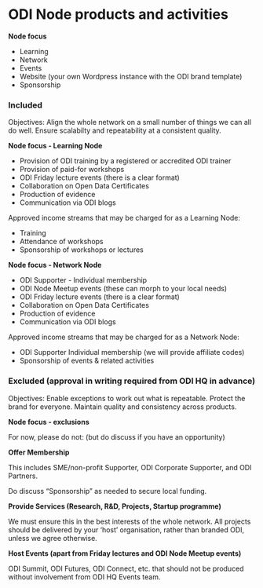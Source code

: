 # ODI Node products and activities
**Node focus**

- Learning 
- Network
- Events
- Website (your own Wordpress instance with the ODI brand template)
- Sponsorship

### Included 

Objectives: Align the whole network on a small number of things we can all do well. Ensure  scalabilty and repeatability at a consistent quality.

**Node focus - Learning Node**

- Provision of ODI training by a registered or accredited ODI trainer
- Provision of paid-for workshops
- ODI Friday lecture events (there is a clear format)
- Collaboration on Open Data Certificates
- Production of evidence
- Communication via ODI blogs

Approved income streams that may be charged for as a Learning Node: 

- Training
- Attendance of workshops
- Sponsorship of workshops or lectures

**Node focus - Network Node**

- ODI Supporter - Individual membership
- ODI Node Meetup events (these can morph to your local needs)
- ODI Friday lecture events (there is a clear format)
- Collaboration on Open Data Certificates
- Production of evidence
- Communication via ODI blogs

Approved income streams that may be charged for as a Network Node: 

- ODI Supporter Individual membership (we will provide affiliate codes)
- Sponsorship of events & related activities
  
### Excluded (approval in writing required from ODI HQ in advance)

Objectives: Enable exceptions to work out what is repeatable. Protect the brand for everyone. Maintain quality and consistency across products.

**Node focus - exclusions**

For now, please do not: (but do discuss if you have an opportunity)

**Offer Membership**

This includes SME/non-profit Supporter, ODI Corporate Supporter, and ODI Partners.

Do discuss “Sponsorship” as needed to secure local funding.

**Provide Services (Research, R&D, Projects, Startup programme)**

We must ensure this in the best interests of the whole network. All projects should be delivered by your ‘host’ organisation, rather than branded ODI, unless we agree otherwise.

**Host Events (apart from Friday lectures and ODI Node Meetup events)**

ODI Summit, ODI Futures, ODI Connect, etc. that should not be produced without involvement from ODI HQ Events team.


